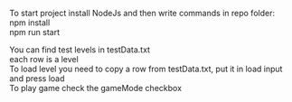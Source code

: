 To start project install NodeJs and then write commands in repo folder:  
npm install  
npm run start  
  
You can find test levels in testData.txt  
each row is a level  
To load level you need to copy a row from testData.txt, put it in load input and press load  
To play game check the gameMode checkbox  